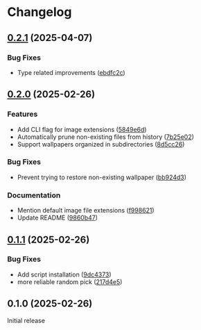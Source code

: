 # Changelog

## [0.2.1](https://github.com/cycneuramus/swaywall/compare/v0.2.0...v0.2.1) (2025-04-07)


### Bug Fixes

* Type related improvements ([ebdfc2c](https://github.com/cycneuramus/swaywall/commit/ebdfc2c19e68a02f6b6daa587f39cf79bec21036))

## [0.2.0](https://github.com/cycneuramus/swaywall/compare/v0.1.1...v0.2.0) (2025-02-26)


### Features

* Add CLI flag for image extensions ([5849e6d](https://github.com/cycneuramus/swaywall/commit/5849e6d9481912745c612bf7793707f09592a1e0))
* Automatically prune non-existing files from history ([7b25e02](https://github.com/cycneuramus/swaywall/commit/7b25e0269808a90aeacbde9c144398d5116eac18))
* Support wallpapers organized in subdirectories ([8d5cc26](https://github.com/cycneuramus/swaywall/commit/8d5cc2605c53ded2e08b4641b851e1b17c1d6eb6))


### Bug Fixes

* Prevent trying to restore non-existing wallpaper ([bb924d3](https://github.com/cycneuramus/swaywall/commit/bb924d32190c07dff34fa045e987231d5365a719))


### Documentation

* Mention default image file extensions ([f998621](https://github.com/cycneuramus/swaywall/commit/f9986218e68ef599d38a552f2307f2e113f1ca01))
* Update README ([9860b47](https://github.com/cycneuramus/swaywall/commit/9860b472c46d5e047a97c4af1a4ceeb5614bc56c))

## [0.1.1](https://github.com/cycneuramus/swaywall/compare/v0.1.0...v0.1.1) (2025-02-26)


### Bug Fixes

* Add script installation ([9dc4373](https://github.com/cycneuramus/swaywall/commit/9dc4373daad477ac67307c727b9c83c835fb7aaa))
* more reliable random pick ([217d4e5](https://github.com/cycneuramus/swaywall/commit/217d4e5a5be896f8bfe1d15f1cdcec87b66e211c))

## 0.1.0 (2025-02-26)

Initial release
